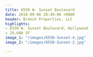 ```yaml
---
title: 6550 W. Sunset Boulevard
date: 2018-09-06 20:49:00 +0000
header: Branch Properties, LLC
highlights:
- 6550 W. Sunset Boulevard, Hollywood
- 29,600 SF
image_1: "/images/6550-Sunset-4.jpg"
image_2: "/images/6550-Sunset-2.jpg"

---
```

